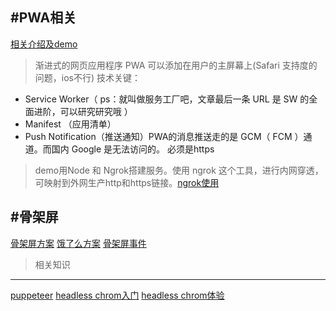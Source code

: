 #PWA相关
---
[相关介绍及demo](https://blog.csdn.net/qq_19238139/article/details/77531191)
>渐进式的网页应用程序
PWA 可以添加在用户的主屏幕上(Safari 支持度的问题，ios不行)
技术关键：
* Service Worker（ ps：就叫做服务工厂吧，文章最后一条 URL 是 SW 的全面进阶，可以研究研究哦 ）
* Manifest （应用清单）
* Push Notification（推送通知）PWA的消息推送走的是 GCM（ FCM ）通道。而国内 Google 是无法访问的。
必须是https  
>demo用Node 和 Ngrok搭建服务。使用 ngrok 这个工具，进行内网穿透，可映射到外网生产http和https链接。[ngrok使用](https://blog.csdn.net/tomcat_2014/article/details/68944066)

#骨架屏
---
[骨架屏方案](https://segmentfault.com/a/1190000016689372)
[饿了么方案](https://github.com/Jocs/jocs.github.io/issues/22)
[骨架屏事件](https://segmentfault.com/a/1190000014832185)
>相关知识
---
[puppeteer](https://github.com/GoogleChrome/puppeteer)
[headless chrom入门](http://www.imooc.com/article/47278)
[headless chrom体验](https://www.jianshu.com/p/f12f7d363245)

